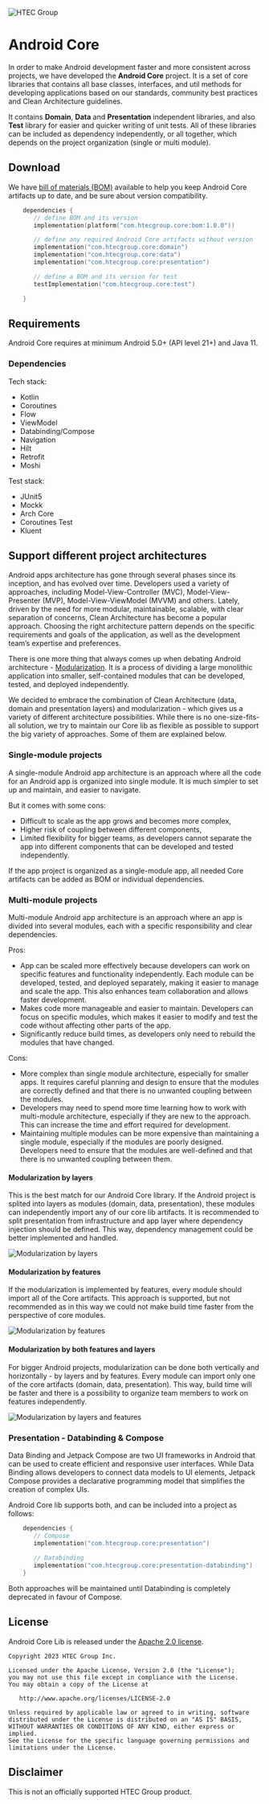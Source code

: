![HTEC Group](images/htec_logo.png)

# Android Core

In order to make Android development faster and more consistent across projects, we have developed the **Android Core** project. It is a set of core libraries that contains all base classes, interfaces, and util methods for developing applications based on our standards, community best practices and Clean Architecture guidelines.

It contains **Domain**, **Data** and **Presentation** independent libraries, and also **Test** library for easier and quicker writing of unit tests. All of these libraries can be included as dependency independently, or all together, which depends on the project organization (single or multi module).

## Download

We have [bill of materials (BOM)][bom] available to help you keep Android Core artifacts up to date, and be sure about version compatibility.

```kotlin
    dependencies {
       // define BOM and its version
       implementation(platform("com.htecgroup.core:bom:1.0.0"))

       // define any required Android Core artifacts without version
       implementation("com.htecgroup.core:domain")
       implementation("com.htecgroup.core:data")
       implementation("com.htecgroup.core:presentation")

       // define a BOM and its version for test
       testImplementation("com.htecgroup.core:test")

    }
```

## Requirements

Android Core requires at minimum Android 5.0+ (API level 21+) and Java 11.

### Dependencies

Tech stack:
- Kotlin
- Coroutines
- Flow
- ViewModel
- Databinding/Compose
- Navigation
- Hilt
- Retrofit
- Moshi

Test stack:
- JUnit5
- Mockk
- Arch Core
- Coroutines Test
- Kluent

## Support different project architectures

Android apps architecture has gone through several phases since its inception, and has evolved over time. Developers used a variety of approaches, including Model-View-Controller (MVC), Model-View-Presenter (MVP), Model-View-ViewModel (MVVM) and others. Lately, driven by the need for more modular, maintainable, scalable, with clear separation of concerns, Clean Architecture has become a popular approach. Choosing the right architecture pattern depends on the specific requirements and goals of the application, as well as the development team’s expertise and preferences.

There is one more thing that always comes up when debating Android architecture - [Modularization][modularization_pattern]. It is a process of dividing a large monolithic application into smaller, self-contained modules that can be developed, tested, and deployed independently.

We decided to embrace the combination of Clean Architecture (data, domain and presentation layers) and modularization - which gives us a variety of different architecture possibilities. While there is no one-size-fits-all solution, we try to maintain our Core lib as flexible as possible to support the big variety of approaches. Some of them are explained below.

### Single-module projects

A single-module Android app architecture is an approach where all the code for an Android app is organized into single module. It is much simpler to set up and maintain, and easier to navigate.

But it comes with some cons:
- Difficult to scale as the app grows and becomes more complex,
- Higher risk of coupling between different components,
- Limited flexibility for bigger teams, as developers cannot separate the app into different components that can be developed and tested independently.

If the app project is organized as a single-module app, all needed Core artifacts can be added as BOM or individual dependencies.

### Multi-module projects

Multi-module Android app architecture is an approach where an app is divided into several modules, each with a specific responsibility and clear dependencies.

Pros:
- App can be scaled more effectively because developers can work on specific features and functionality independently. Each module can be developed, tested, and deployed separately, making it easier to manage and scale the app. This also enhances team collaboration and allows faster development.
- Makes code more manageable and easier to maintain. Developers can focus on specific modules, which makes it easier to modify and test the code without affecting other parts of the app.
- Significantly reduce build times, as developers only need to rebuild the modules that have changed.

Cons:
- More complex than single module architecture, especially for smaller apps. It requires careful planning and design to ensure that the modules are correctly defined and that there is no unwanted coupling between the modules.
- Developers may need to spend more time learning how to work with multi-module architecture, especially if they are new to the approach. This can increase the time and effort required for development.
- Maintaining multiple modules can be more expensive than maintaining a single module, especially if the modules are poorly designed. Developers need to ensure that the modules are well-defined and that there is no unwanted coupling between them.

#### Modularization by layers

This is the best match for our Android Core library. If the Android project is splited into layers as modules (domain, data, presentation), these modules can independently import any of our core lib artifacts. It is recommended to split presentation from infrastructure and app layer where dependency injection should be defined. This way, dependency management could be better implemented and handled.

![Modularization by layers](images/modularization_by_layers.png)

#### Modularization by features

If the modularization is implemented by features, every module should import all of the Core artifacts. This approach is supported, but not recommended as in this way we could not make build time faster from the perspective of core modules.

![Modularization by features](images/modularization_by_features.png)

#### Modularization by both features and layers

For bigger Android projects, modularization can be done both vertically and horizontally - by layers and by features. Every module can import only one of the core artifacts (domain, data, presentation). This way, build time will be faster and there is a possibility to organize team members to work on features independently.

![Modularization by layers and features](images/modularization_by_layers_and_features.png)

### Presentation - Databinding & Compose

Data Binding and Jetpack Compose are two UI frameworks in Android that can be used to create efficient and responsive user interfaces. While Data Binding allows developers to connect data models to UI elements, Jetpack Compose provides a declarative programming model that simplifies the creation of complex UIs.

Android Core lib supports both, and can be included into a project as follows:
```kotlin
    dependencies {
       // Compose
       implementation("com.htecgroup.core:presentation")
       
       // Databinding
       implementation("com.htecgroup.core:presentation-databinding")
    }
```
Both approaches will be maintained until Databinding is completely deprecated in favour of Compose.

## License

Android Core Lib is released under the [Apache 2.0 license][license].

```
Copyright 2023 HTEC Group Inc.

Licensed under the Apache License, Version 2.0 (the "License");
you may not use this file except in compliance with the License.
You may obtain a copy of the License at

   http://www.apache.org/licenses/LICENSE-2.0

Unless required by applicable law or agreed to in writing, software
distributed under the License is distributed on an "AS IS" BASIS,
WITHOUT WARRANTIES OR CONDITIONS OF ANY KIND, either express or implied.
See the License for the specific language governing permissions and
limitations under the License.
```

## Disclaimer

This is not an officially supported HTEC Group product.

[bom]: https://docs.gradle.org/6.2/userguide/platforms.html#sub:bom_import
[modularization_pattern]: https://developer.android.com/topic/modularization/patterns
[dependeny_diagram]: https://medium.com/swift2go/clean-architecture-for-massivetobe-mobile-apps-bf8e44a98b37
[license]: https://github.com/htecgroup/android-core/blob/main/LICENSE
